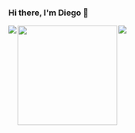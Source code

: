 ### Hi there, I'm Diego 👋

<a href="https://github.com/anuraghazra/github-readme-stats">
<img align="left" src="https://github-readme-stats.vercel.app/api?username=Diego-Guarise&show_icons=true&hide_border=1&hide=prs,issues&theme=flag-india" />
</a>
<a href="https://github.com/demartini/demartini/blob/master/code.gif">
<img align="left" width=200px height=auto src="https://github.com/demartini/demartini/blob/master/code.gif " />
</a>
<a href="https://github.com/anuraghazra/convoychat">
  <img align="left" src="https://github-readme-stats.vercel.app/api/top-langs/?username=Diego-Guarise&card_width=445&theme=flag-india&layout=compact" />
</a>

